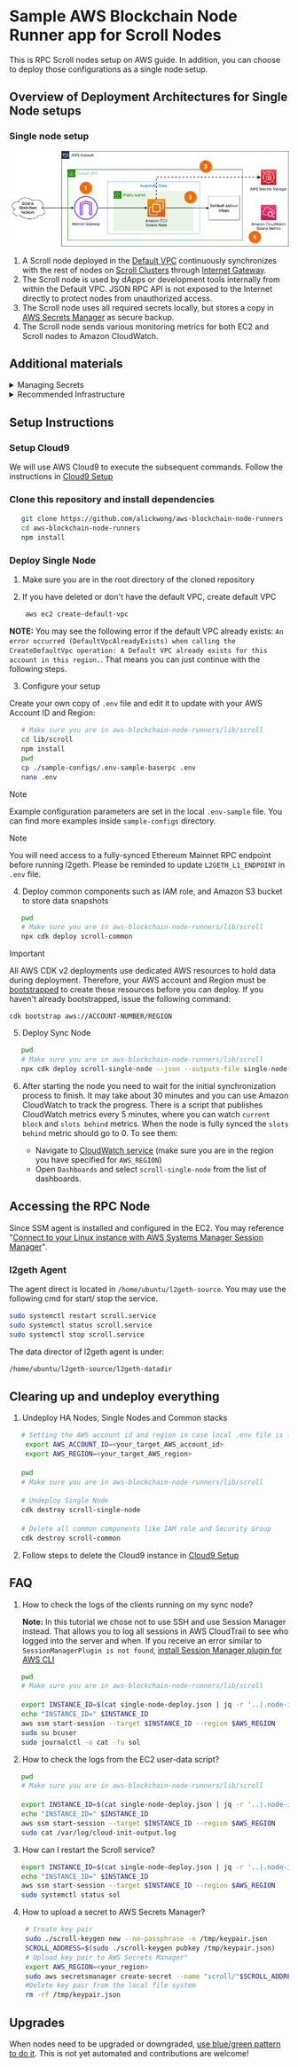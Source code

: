 # Sample AWS Blockchain Node Runner app for Scroll Nodes

This is RPC Scroll nodes setup on AWS guide. In addition, you can choose to deploy those configurations as a single node setup. 

## Overview of Deployment Architectures for Single Node setups

### Single node setup

![Single Node Deployment](./doc/assets/Architecture-SingleNode.drawio.png)

1.	A Scroll node deployed in the [Default VPC](https://docs.aws.amazon.com/vpc/latest/userguide/default-vpc.html) continuously synchronizes with the rest of nodes on [Scroll Clusters](https://docs.scroll.com/clusters) through [Internet Gateway](https://docs.aws.amazon.com/vpc/latest/userguide/VPC_Internet_Gateway.html).
2.	The Scroll node is used by dApps or development tools internally from within the Default VPC. JSON RPC API is not exposed to the Internet directly to protect nodes from unauthorized access.
3.	The Scroll node uses all required secrets locally, but stores a copy in [AWS Secrets Manager](https://docs.aws.amazon.com/secretsmanager/latest/userguide/intro.html) as secure backup.
4.	The Scroll node sends various monitoring metrics for both EC2 and Scroll nodes to Amazon CloudWatch.

## Additional materials

<details>

<summary>Managing Secrets</summary>

During the startup, if a node can't find the necessary identity file on the attached Root EBS volume, it generates a new one and stores it in AWS Secrets Manager. For a single-node deployment, the ARN of a secret can be provided within the `.env` configuration file with configuration and the node will pick it up.

Base RPC and Extended RPC nodes use only 1 secret:

- **Scroll Node Identity Secret**: The identity key pair for a Scroll node.

Consensus node uses up to 3 more identity secrets:

- **Vote Account Secret**: The [Validator Identity's key pair](https://docs.scroll.com/running-validator/vote-accounts#validator-identity).

- **Authorized Withdrawer Account Secret**: The [Authorized Withdrawer key pair](https://docs.scroll.com/running-validator/vote-accounts#authorized-withdrawer).

- **Registration Transaction Funding Account Secret**: An account that has sufficient SOL to pay for on-chain validator creation transaction. If not present, the node provisioning script assumes the on-chain validator creation transaction was issued elsewhere and will skip it.

</details>

<details>

<summary>Recommended Infrastructure</summary>

## Hardware Requirements

**Minimum**

- Machine comparable to AWS `t3.large` [instance](https://aws.amazon.com/ec2/instance-types/t3/).
- 500GB SSD storage.

**Recommended**

- Machine comparable to AWS `t3.2xlarge` [instance](https://aws.amazon.com/ec2/instance-types/t3/).
- 1TB SSD storage.`
</details>

## Setup Instructions

### Setup Cloud9

We will use AWS Cloud9 to execute the subsequent commands. Follow the instructions in [Cloud9 Setup](../../docs/setup-cloud9.md)

### Clone this repository and install dependencies

```bash
   git clone https://github.com/alickwong/aws-blockchain-node-runners
   cd aws-blockchain-node-runners
   npm install
```

### Deploy Single Node

1. Make sure you are in the root directory of the cloned repository

2. If you have deleted or don't have the default VPC, create default VPC

```bash
    aws ec2 create-default-vpc
   ```

**NOTE:** You may see the following error if the default VPC already exists: `An error occurred (DefaultVpcAlreadyExists) when calling the CreateDefaultVpc operation: A Default VPC already exists for this account in this region.`. That means you can just continue with the following steps.

3. Configure your setup

Create your own copy of `.env` file and edit it to update with your AWS Account ID and Region:
```bash
   # Make sure you are in aws-blockchain-node-runners/lib/scroll
   cd lib/scroll
   npm install
   pwd
   cp ./sample-configs/.env-sample-baserpc .env
   nano .env
```
> [!NOTE]
> Example configuration parameters are set in the local `.env-sample` file. You can find more examples inside `sample-configs` directory.

> [!NOTE]
> You will need access to a fully-synced Ethereum Mainnet RPC endpoint before running l2geth. Please be reminded to update `L2GETH_L1_ENDPOINT` in `.env` file.


4. Deploy common components such as IAM role, and Amazon S3 bucket to store data snapshots

```bash
   pwd
   # Make sure you are in aws-blockchain-node-runners/lib/scroll
   npx cdk deploy scroll-common
```

> [!IMPORTANT]
> All AWS CDK v2 deployments use dedicated AWS resources to hold data during deployment. Therefore, your AWS account and Region must be [bootstrapped](https://docs.aws.amazon.com/cdk/v2/guide/bootstrapping.html) to create these resources before you can deploy. If you haven't already bootstrapped, issue the following command:
> ```angular2html 
> cdk bootstrap aws://ACCOUNT-NUMBER/REGION
> ```

5. Deploy Sync Node

```bash
   pwd
   # Make sure you are in aws-blockchain-node-runners/lib/scroll
   npx cdk deploy scroll-single-node --json --outputs-file single-node-deploy.json
```

6. After starting the node you need to wait for the initial synchronization process to finish. It may take about 30 minutes and you can use Amazon CloudWatch to track the progress. There is a script that publishes CloudWatch metrics every 5 minutes, where you can watch `current block` and `slots behind` metrics. When the node is fully synced the `slots behind` metric should go to 0. To see them:

    - Navigate to [CloudWatch service](https://console.aws.amazon.com/cloudwatch/) (make sure you are in the region you have specified for `AWS_REGION`)
    - Open `Dashboards` and select `scroll-single-node` from the list of dashboards.

## Accessing the RPC Node
Since SSM agent is installed and configured in the EC2. You may reference "[Connect to your Linux instance with AWS Systems Manager Session Manager](https://docs.aws.amazon.com/AWSEC2/latest/UserGuide/session-manager-to-linux.html)".

### l2geth Agent
The agent direct is located in `/home/ubuntu/l2geth-source`. You may use the following cmd for start/ stop the service.
```bash
sudo systemctl restart scroll.service
sudo systemctl status scroll.service
sudo systemctl stop scroll.service
```
The data director of l2geth agent is under:
```bash
/home/ubuntu/l2geth-source/l2geth-datadir
```


## Clearing up and undeploy everything

1. Undeploy HA Nodes, Single Nodes and Common stacks

```bash
   # Setting the AWS account id and region in case local .env file is lost
    export AWS_ACCOUNT_ID=<your_target_AWS_account_id>
    export AWS_REGION=<your_target_AWS_region>

   pwd
   # Make sure you are in aws-blockchain-node-runners/lib/scroll

   # Undeploy Single Node
   cdk destroy scroll-single-node

   # Delete all common components like IAM role and Security Group
   cdk destroy scroll-common
```

2. Follow steps to delete the Cloud9 instance in [Cloud9 Setup](../../doc/setup-cloud9.md)

## FAQ

1. How to check the logs of the clients running on my sync node?

   **Note:** In this tutorial we chose not to use SSH and use Session Manager instead. That allows you to log all sessions in AWS CloudTrail to see who logged into the server and when. If you receive an error similar to `SessionManagerPlugin is not found`, [install Session Manager plugin for AWS CLI](https://docs.aws.amazon.com/systems-manager/latest/userguide/session-manager-working-with-install-plugin.html)

```bash
   pwd
   # Make sure you are in aws-blockchain-node-runners/lib/scroll

   export INSTANCE_ID=$(cat single-node-deploy.json | jq -r '..|.node-instance-id? | select(. != null)')
   echo "INSTANCE_ID=" $INSTANCE_ID
   aws ssm start-session --target $INSTANCE_ID --region $AWS_REGION
   sudo su bcuser
   sudo journalctl -o cat -fu sol
```
2. How to check the logs from the EC2 user-data script?

```bash
   pwd
   # Make sure you are in aws-blockchain-node-runners/lib/scroll

   export INSTANCE_ID=$(cat single-node-deploy.json | jq -r '..|.node-instance-id? | select(. != null)')
   echo "INSTANCE_ID=" $INSTANCE_ID
   aws ssm start-session --target $INSTANCE_ID --region $AWS_REGION
   sudo cat /var/log/cloud-init-output.log
```

3. How can I restart the Scroll service?

``` bash
   export INSTANCE_ID=$(cat single-node-deploy.json | jq -r '..|.node-instance-id? | select(. != null)')
   echo "INSTANCE_ID=" $INSTANCE_ID
   aws ssm start-session --target $INSTANCE_ID --region $AWS_REGION
   sudo systemctl status sol
```
4. How to upload a secret to AWS Secrets Manager?
```bash
    # Create key pair
    sudo ./scroll-keygen new --no-passphrase -o /tmp/keypair.json
    SCROLL_ADDRESS=$(sudo ./scroll-keygen pubkey /tmp/keypair.json)
    # Upload key pair to AWS Secrets Manager"
    export AWS_REGION=<your_region>
    sudo aws secretsmanager create-secret --name "scroll/"$SCROLL_ADDRESS --description "Scroll secret key pair" --secret-string file:///tmp/keypair.json --region $AWS_REGION
    #Delete key pair from the local file system
    rm -rf /tmp/keypair.json

```

## Upgrades

When nodes need to be upgraded or downgraded, [use blue/green pattern to do it](https://aws.amazon.com/blogs/devops/performing-bluegreen-deployments-with-aws-codedeploy-and-auto-scaling-groups/). This is not yet automated and contributions are welcome!
